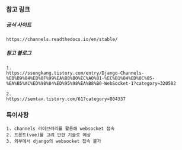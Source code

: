 ### 참고 링크

##### 공식 사이트

```
https://channels.readthedocs.io/en/stable/
```

##### 참고 블로그

```
1. 
https://ssungkang.tistory.com/entry/Django-Channels-%EB%B9%84%EB%8F%99%EA%B8%B0%EC%A0%81-%EC%B1%84%ED%8C%85-%EA%B5%AC%ED%98%84%ED%95%98%EA%B8%B0-WebSocket-1?category=320582

2. 
https://semtax.tistory.com/61?category=804337
```



### 특이사항

```
1. channels 라이브러리를 활용해 websocket 접속
2. 프론트(vue)를 고려 안한 기술로 예상
3. 외부에서 django의 websocket 접속 불가
```


